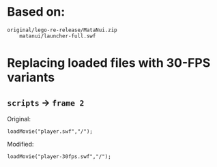 # Based on:

```
original/lego-re-release/MataNui.zip
	matanui/launcher-full.swf
```




# Replacing loaded files with 30-FPS variants

## `scripts` -> `frame 2`

Original:

```
loadMovie("player.swf","/");
```

Modified:

```
loadMovie("player-30fps.swf","/");
```
